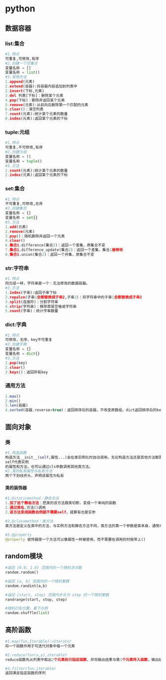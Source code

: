 # python

## 数据容器

### list:集合

```py
#1.特点
可重复,可修改,有序
#2.创建一个空集合
变量名称 = []
变量名称 = list()
#3.常用方法
1.append(元素)
2.extend(容器):将容器内容追加到列表中
2.insert(下标,元素)
3.del 列表[下标]：删除某个元素
4.pop(下标)：删除并返回某个元素
5.remove(元素):从前向后删除第一个匹配的元素
6.clear()：清空列表
7.count(元素):统计某个元素的数量
8.index(元素):返回某个元素的下标
```

### tuple:元组

```py
#1.特点
可重复,不可修改,有序
#2.创建元组
变量名称 = ()          
变量名称 = tuple()    
#3.方法
1.count(元素):统计某个元素的数量
2.index(元素):返回某个元素的下标
```

### set:集合

```python
#1.特点
不可重复,可修改,无序
#2.创建集合
变量名称 = {}         
变量名称 = set{}    
#3.方法
1.add(元素)
2.remove(元素)
3.pop()：随机删除并返回一个元素
4.clear()
6.集合1.difference(集合2)：返回一个差集，原集合不变
7.集合1.difference_update(集合2)：返回一个差集，集合1被修改
8.集合1.union(集合2)：返回一个并集，原集合不变
```

### str:字符串

```python
#1.特点
同元组一样，字符串是一个：无法修改的数据容器。
#2.方法
1.index(子串):返回子串下标
2.repalce(子串1全都替换成子串2,子串2)：将字符串中的子串1全都替换成子串2
3.split(连接符)：分割字符串
4.strip(字符串)：移除首尾空格或字符串
5.count(字串)：统计字串数量
```

### dict:字典

```python
#1.特点
可修改，无序，key不可重复
#2.创建字典
变量名称 = {}         
变量名称 = dict{}  
#3.方法
1.pop(key)
2.clear()
3.keys()：返回所有key
```

### 通用方法

```js
1.max()
2.min()
3.len(容器)
4.sorted(容器,reverse=true)：返回排序后的容器，不改变原数组，dict返回排序后的key
```

## 面向对象

### 类

```py
#1.构造函数
构造方法__init__(self,属性...)会在类实例化时自动调用。无论构造方法还是其他方法都需要将 self 作为第一个参数,
self代表实例
的属性和方法，也可以通过cls参数调用其他类方法。
#2.类的私有属性与私有方法
两个下划线开头，声明该属性为私有
```

#### 类的装饰器

```py
#1.@staticmethod：静态方法
1.加了这个静态方法：把类的该方法跟类切断，变成一个单纯的函数
2.通过类名.方法()调用
3.该方法变成函数自然就不需要self，就算有也是实参

#2.@classmethod：类方法
类方法是定义在类中的方法，与实例方法和静态方法不同，类方法的第一个参数是类本身，通常命名为cls。类方法可以通过cls参数访问类的方法与属性

#3.@property
@property 装饰器使一个方法可以像属性一样被使用，而不需要在调用的时候带上()
```

## random模块

```python
#返回 [0.0, 1.0) 范围内的一个随机浮点数
random.random()

#返回 [a, b] 范围内的一个随机整数
random.randint(a,b)

#返回 [start, stop) 范围内步长为 step 的一个随机整数
randrange(start, stop, step)

#随机打乱位置。看下示例
random.shuffle(list)
```



 ## 高阶函数

```python
#1.map(fun,Iterable)->Iterator
将一个函数作用于可迭代对象中每一个元素

#2.reduce(fun(x,y),iterable)
reduce函数先从列表中取出2个元素执行指定函数，并将输出结果与第3个元素传入函数，输出结果再与第4个元素传入函数，…，以此类推，直到列表每个元素都取完

#3.filter(fun,iterable)
返回满足指定函数的序列
```





















































































































































































































































































